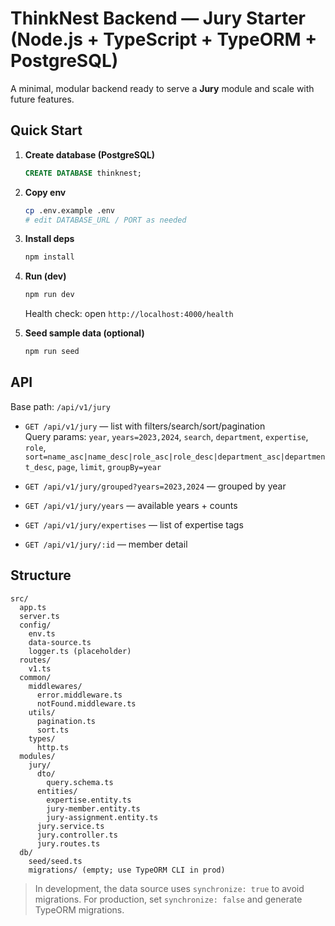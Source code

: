 # ThinkNest Backend — Jury Starter (Node.js + TypeScript + TypeORM + PostgreSQL)

A minimal, modular backend ready to serve a **Jury** module and scale with future features.

## Quick Start

1. **Create database (PostgreSQL)**
   ```sql
   CREATE DATABASE thinknest;
   ```

2. **Copy env**
   ```bash
   cp .env.example .env
   # edit DATABASE_URL / PORT as needed
   ```

3. **Install deps**
   ```bash
   npm install
   ```

4. **Run (dev)**
   ```bash
   npm run dev
   ```

   Health check: open `http://localhost:4000/health`

5. **Seed sample data (optional)**
   ```bash
   npm run seed
   ```

## API

Base path: `/api/v1/jury`

- `GET /api/v1/jury` — list with filters/search/sort/pagination  
  Query params: `year`, `years=2023,2024`, `search`, `department`, `expertise`, `role`, `sort=name_asc|name_desc|role_asc|role_desc|department_asc|department_desc`, `page`, `limit`, `groupBy=year`

- `GET /api/v1/jury/grouped?years=2023,2024` — grouped by year

- `GET /api/v1/jury/years` — available years + counts

- `GET /api/v1/jury/expertises` — list of expertise tags

- `GET /api/v1/jury/:id` — member detail

## Structure

```
src/
  app.ts
  server.ts
  config/
    env.ts
    data-source.ts
    logger.ts (placeholder)
  routes/
    v1.ts
  common/
    middlewares/
      error.middleware.ts
      notFound.middleware.ts
    utils/
      pagination.ts
      sort.ts
    types/
      http.ts
  modules/
    jury/
      dto/
        query.schema.ts
      entities/
        expertise.entity.ts
        jury-member.entity.ts
        jury-assignment.entity.ts
      jury.service.ts
      jury.controller.ts
      jury.routes.ts
  db/
    seed/seed.ts
    migrations/ (empty; use TypeORM CLI in prod)
```

> In development, the data source uses `synchronize: true` to avoid migrations. For production, set `synchronize: false` and generate TypeORM migrations.

